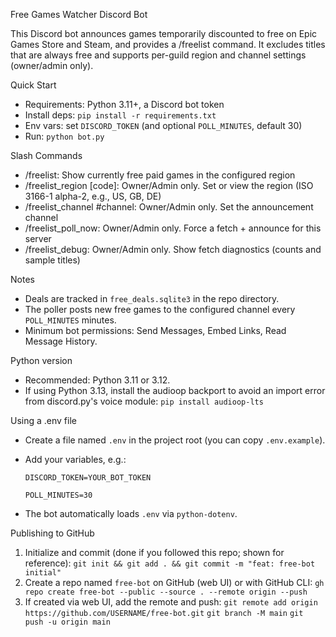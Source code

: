 Free Games Watcher Discord Bot

This Discord bot announces games temporarily discounted to free on Epic Games Store and Steam, and provides a /freelist command. It excludes titles that are always free and supports per-guild region and channel settings (owner/admin only).

Quick Start

- Requirements: Python 3.11+, a Discord bot token
- Install deps: `pip install -r requirements.txt`
- Env vars: set `DISCORD_TOKEN` (and optional `POLL_MINUTES`, default 30)
- Run: `python bot.py`

Slash Commands

- /freelist: Show currently free paid games in the configured region
- /freelist_region [code]: Owner/Admin only. Set or view the region (ISO 3166-1 alpha-2, e.g., US, GB, DE)
- /freelist_channel #channel: Owner/Admin only. Set the announcement channel
- /freelist_poll_now: Owner/Admin only. Force a fetch + announce for this server
- /freelist_debug: Owner/Admin only. Show fetch diagnostics (counts and sample titles)

Notes

- Deals are tracked in `free_deals.sqlite3` in the repo directory.
- The poller posts new free games to the configured channel every `POLL_MINUTES` minutes.
- Minimum bot permissions: Send Messages, Embed Links, Read Message History.

Python version

- Recommended: Python 3.11 or 3.12.
- If using Python 3.13, install the audioop backport to avoid an import error from discord.py's voice module:
  `pip install audioop-lts`

Using a .env file

- Create a file named `.env` in the project root (you can copy `.env.example`).
- Add your variables, e.g.:

  `DISCORD_TOKEN=YOUR_BOT_TOKEN`

  `POLL_MINUTES=30`

- The bot automatically loads `.env` via `python-dotenv`.

Publishing to GitHub

1) Initialize and commit (done if you followed this repo; shown for reference):
   `git init && git add . && git commit -m "feat: free-bot initial"`
2) Create a repo named `free-bot` on GitHub (web UI) or with GitHub CLI:
   `gh repo create free-bot --public --source . --remote origin --push`
3) If created via web UI, add the remote and push:
   `git remote add origin https://github.com/USERNAME/free-bot.git`
   `git branch -M main`
   `git push -u origin main`
